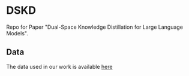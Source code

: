 # DSKD

Repo for Paper "Dual-Space Knowledge Distillation for Large Language Models".

## Data
The data used in our work is available [here](https://drive.google.com/drive/folders/1ZUsNVgWevACV9D-AHVNi9C7PX_2itzb8?usp=sharing)

